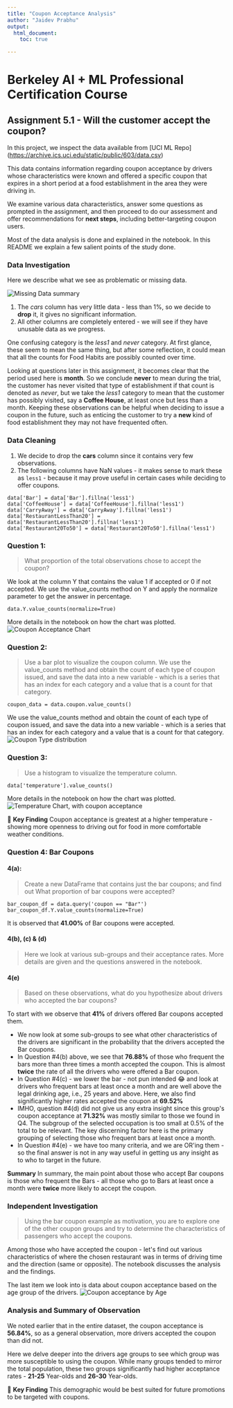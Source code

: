 ```yaml
---
title: "Coupon Acceptance Analysis"
author: "Jaidev Prabhu"
output: 
  html_document:
    toc: true

---
```


# Berkeley AI + ML Professional Certification Course

## Assignment 5.1 - Will the customer accept the coupon?

In this project, we inspect the data available from [UCI ML Repo] (https://archive.ics.uci.edu/static/public/603/data.csv)

This data contains information regarding coupon acceptance by drivers whose characteristics were known and offered a specific coupon that expires in a short period at a food establishment in the area they were driving in. 

We examine various data characteristics, answer some questions as prompted in the assignment, and then proceed to do our assessment and offer recommendations for **next steps**, including better-targeting coupon users. 

Most of the data analysis is done and explained in the notebook. In this README we explain a few salient points of the study done.

### Data Investigation

Here we describe what we see as problematic or missing data.

![Missing Data summary](images/data_NaN_summary.png)

1. The _cars_ column has very little data - less than 1%, so we decide to **drop** it, it gives no significant information.
2. All other columns are completely entered - we will see if they have unusable data as we progress.

One confusing category is the _less1_ and _never_ category. At first glance, these seem to mean the same thing, but after some reflection, it could mean that all the counts for Food Habits are possibly counted over time. 

Looking at questions later in this assignment, it becomes clear that the period used here is **month**. So we conclude **never** to mean during the trial, the customer has never visited that type of establishment if that count is denoted as _never_, but we take the _less1_ category to mean that the customer has possibly visited, say a **Coffee House**, at least once but less than a month. Keeping these observations can be helpful when deciding to issue a coupon in the future, such as enticing the customer to try a **new** kind of food establishment they may not have frequented often. 


### Data Cleaning

1. We decide to drop the **cars** column since it contains very few observations.
2. The following columns have NaN values - it makes sense to mark these as `less1` - because it may prove useful in certain cases while deciding to offer coupons.

```
data['Bar'] = data['Bar'].fillna('less1')
data['CoffeeHouse'] = data['CoffeeHouse'].fillna('less1')
data['CarryAway'] = data['CarryAway'].fillna('less1')
data['RestaurantLessThan20'] = data['RestaurantLessThan20'].fillna('less1')
data['Restaurant20To50'] = data['Restaurant20To50'].fillna('less1')
```

### Question 1: 
> What proportion of the total observations chose to accept the coupon?

We look at the column Y that contains the value 1 if accepted or 0 if not accepted. We use the value_counts method on Y and apply the normalize parameter to get the answer in percentage.

```
data.Y.value_counts(normalize=True)
```
More details in the notebook on how the chart was plotted. 
![Coupon Acceptance Chart](images/coupons_acceptance_graph.png)

### Question 2:
> Use a bar plot to visualize the coupon column.
We use the value_counts method and obtain the count of each type of coupon issued, and save the data into a new variable - which is a series that has an index for each category and a value that is a count for that category.
```
coupon_data = data.coupon.value_counts()
```
We use the value_counts method and obtain the count of each type of coupon issued, and save the data into a new variable - which is a series that has an index for each category and a value that is a count for that category.
![Coupon Type distribution](images/coupon_food_distribution.png)

### Question 3:
> Use a histogram to visualize the temperature column.
```
data['temperature'].value_counts()
```
More details in the notebook on how the chart was plotted. 
![Temperature Chart, with coupon acceptance](images/temperatures.png)

:memo: **Key Finding** 
Coupon acceptance is greatest at a higher temperature - showing more openness to driving out for food in more comfortable weather conditions.

### Question 4: Bar Coupons

#### 4(a):
> Create a new DataFrame that contains just the bar coupons; and find out What proportion of bar coupons were accepted?

```
bar_coupon_df = data.query('coupon == "Bar"')
bar_coupon_df.Y.value_counts(normalize=True)
```
It is observed that **41.00%** of Bar coupons were accepted.

#### 4(b), (c) & (d) 
> Here we look at various sub-groups and their acceptance rates. 
More details are given and the questions answered in the notebook.

#### 4(e)
> Based on these observations, what do you hypothesize about drivers who accepted the bar coupons?

 To start with we observe that **41%** of drivers offered Bar coupons accepted them. 
  -  We now look at some sub-groups to see what other characteristics of the drivers are significant in the probability that the drivers accepted the Bar coupons.
  -  In Question #4(b) above, we see that **76.88%** of those who frequent the bars more than three times a month accepted the coupon. This is almost **twice** the rate of all the drivers who were offered a Bar coupon.
  -  In Question #4(c)  - we lower the bar - not pun intended 😂 and look at drivers who frequent bars at least once a month and are well above the legal drinking age, i.e., 25 years and above. Here, we also find significantly higher rates accepted the coupon at **69.52%**
  -  IMHO, question #4(d) did not give us any extra insight since this group's coupon acceptance at **71.32%** was mostly similar to those we found in Q4. The subgroup of the selected occupation is too small at 0.5% of the total to be relevant. The key discerning factor here is the primary grouping of selecting those who frequent bars at least once a month.
  -  In Question #4(e) - we have too many criteria, and we are OR'ing them - so the final answer is not in any way useful in getting us any insight as to who to target in the future.

**Summary**
In summary, the main point about those who accept Bar coupons is those who frequent the Bars - all those who go to Bars at least once a month were **twice** more likely to accept the coupon. 

### Independent Investigation

> Using the bar coupon example as motivation, you are to explore one of the other coupon groups and try to determine the characteristics of passengers who accept the coupons.

Among those who have accepted the coupon - let's find out various characteristics of where the chosen restaurant was in terms of driving time and the direction (same or opposite). 
The notebook discusses the analysis and the findings.

The last item we look into is data about coupon acceptance based on the age group of the drivers.
![Coupon acceptance by Age](images/coupons_acceptance_graph.png)

### Analysis and Summary of Observation

We noted earlier that in the entire dataset, the coupon acceptance is **56.84%**, so as a general observation, more drivers accepted the coupon than did not. 

Here we delve deeper into the drivers age groups to see which group was more susceptible to using the coupon. While many groups tended to mirror the total population, these two groups significantly had higher acceptance rates - **21-25** Year-olds and **26-30** Year-olds. 

:memo: **Key Finding** This demographic would be best suited for future promotions to be targeted with coupons. 

